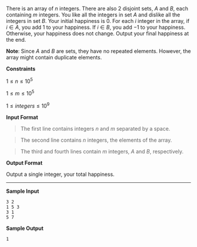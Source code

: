 There is an array of $n$ integers. There are also $2$ disjoint sets, $A$ and $B$, each containing $m$ integers. You like all the integers in set $A$ and dislike all the integers in set $B$. Your initial happiness is $0$. For each $i$ integer in the array, if $i \in A$, you add $1$ to your happiness. If $i \in B$, you add $-1$ to your happiness. Otherwise, your happiness does not change. Output your final happiness at the end.

**Note**: Since $A$  and $B$ are sets, they have no repeated elements. However, the array might contain duplicate elements.

**Constraints**

$1 \le n \le10^5$

$1 \le m \le10^5$

$1 \le integers \le10^9$

**Input Format**

>The first line contains integers $n$ and $m$ separated by a space.

>The second line contains $n$ integers, the elements of the array.

>The third and fourth lines contain $m$ integers, $A$ and $B$, respectively.

**Output Format**

Output a single integer, your total happiness.

---

**Sample Input**

```
3 2
1 5 3
3 1
5 7
```

**Sample Output**

```
1
```